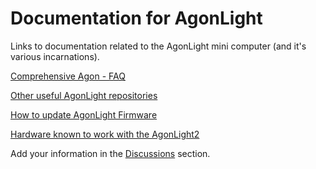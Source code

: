# Documentation for AgonLight

Links to documentation related to the AgonLight mini computer (and it's various incarnations).


[Comprehensive Agon - FAQ](https://github.com/AgonConsole8/agon-docs/blob/main/FAQ.md)

[Other useful AgonLight repositories](https://github.com/mbernardi1961/AgonDoc/blob/main/useful_links.md)

[How to update AgonLight Firmware](https://github.com/mbernardi1961/AgonDoc/blob/main/update_firmware.md)

[Hardware known to work with the AgonLight2](https://github.com/mbernardi1961/AgonDoc/blob/main/hardware.md)

Add your information in the [Discussions](https://github.com/mbernardi1961/AgonDoc/discussions) section.
